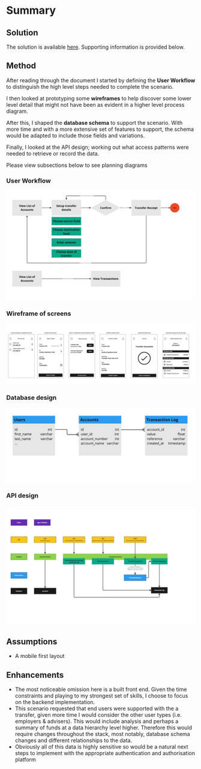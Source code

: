# Summary

## Solution

The solution is available [here](/solution/). Supporting information is provided below.

## Method
After reading through the document I started by defining the  **User Workflow** to distinguish the high level steps needed to complete the scenario.

I then looked at prototyping some **wireframes** to help discover some lower level detail that might not have been as evident in a higher level process diagram.

After this, I shaped the **database schema** to support the scenario. With more time and with a more extensive set of features to support, the schema would be adapted to include those fields and variations.

Finally, I looked at the API design; working out what access patterns were needed to retrieve or record the data.

Please view subsections below to see planning diagrams

### User Workflow

![Workflow](/architecture-images/workflow.jpg)

### Wireframe of screens

![Workflow](/architecture-images/wireframes.jpg
)

### Database design

![Workflow](/architecture-images/database.jpg)

### API design

![Workflow](/architecture-images/api-design.jpg)

## Assumptions

- A mobile first layout

## Enhancements

- The most noticeable omission here is a built front end. Given the time constraints and playing to my strongest set of skills, I choose to focus on the backend implementation.
- This scenario requested that end users were supported with the a transfer, given more time I would consider the other user types (i.e. employers & advisers). This would include analysis and perhaps a summary of funds at a data hierarchy level higher. Therefore this would require changes throughout the stack, most notably, database schema changes and different relationships to the data.
- Obviously all of this data is highly sensitive so would be a natural next steps to implement with the appropriate authentication and authorisation platform
